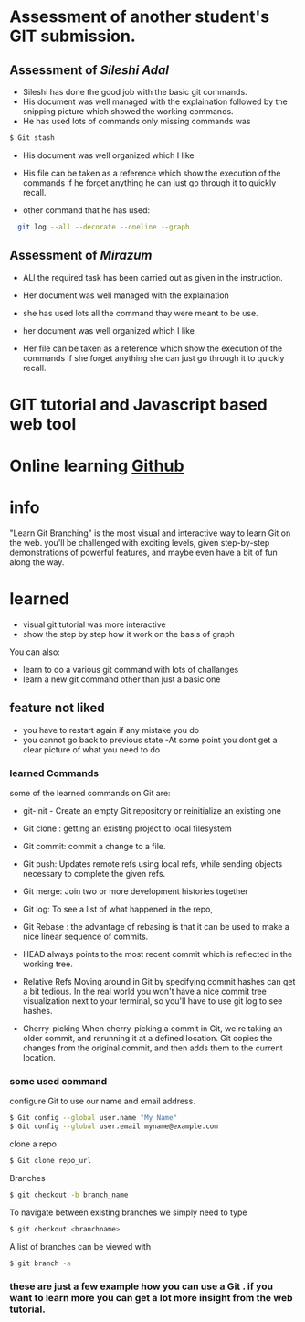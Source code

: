 # Assessment of  another student's GIT submission.
 ## Assessment of *Sileshi Adal*

 * Sileshi has done the good job with the basic git commands.
 * His document was well managed with the explaination followed by the snipping picture which showed the working commands.
 * He has used lots of commands only missing  commands  was
 ```bash
 $ Git stash
 ```

 * His document was well organized which I like
 * His file can be taken as a reference which show the execution of the commands if he forget anything he can just go through it to quickly recall.

* other command that he has used:
```bash
  git log --all --decorate --oneline --graph
```


 ## Assessment of *Mirazum*

 * ALl the required task has been carried out as given in the instruction.
 * Her document was well managed with the explaination 
 * she has used lots all the command thay were meant to be use.

 * her document was well organized which I like
 * Her file can be taken as a reference which show the execution of the commands if she forget anything she can just go through it to quickly recall.








# GIT tutorial and Javascript based web tool


# Online learning  [Github](https://learngitbranching.js.org/)
# info
"Learn Git Branching" is the most visual and interactive way to learn Git on the web. you'll be challenged with exciting levels, given step-by-step demonstrations of powerful features, and maybe even have a bit of fun along the way.



# learned

  - visual git tutorial was more interactive
  - show the step by step how it work on the basis of graph


You can also:
  - learn to do a various git command with lots of challanges
  - learn a new git command other than just a basic one

## feature not liked
 - you have to restart again if any mistake you do
 - you cannot go back to previous state
 -At some point you dont get a clear picture of what you need to do


### learned Commands

some of the learned commands on Git are:

* git-init - Create an empty Git repository or reinitialize an existing one
* Git clone : getting an existing project to local filesystem
* Git commit: commit a change to a file.
* Git push: Updates remote refs using local refs, while sending objects necessary to complete the given refs.
* Git merge: Join two or more development histories together
* Git log: To see a list of what happened in the repo,
*  Git Rebase : the advantage of rebasing is that it can be used to make a nice linear sequence of commits.
* HEAD always points to the most recent commit which is reflected in the working tree.

* Relative Refs
Moving around in Git by specifying commit hashes can get a bit tedious. In the real world you won't have a nice commit tree visualization next to your terminal, so you'll have to use git log to see hashes.
* Cherry-picking
When cherry-picking a commit in Git, we're taking an older commit, and rerunning it at a defined location. Git copies the changes from the original commit, and then adds them to the current location.


### some used command


 configure Git to use our name and email address.

```bash
$ Git config --global user.name "My Name"
$ Git config --global user.email myname@example.com
```
clone a repo
```bash
$ Git clone repo_url
```

 Branches

```bash
$ git checkout -b branch_name
```

To navigate between existing branches we simply need to type

```bash
$ git checkout <branchname>
```

A list of branches can be viewed with

```bash
$ git branch -a
```
### these are just a few example how you can use a Git . if you want to learn more you can get a lot more insight from the web tutorial.
